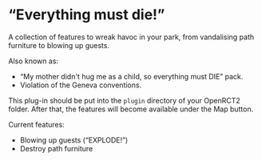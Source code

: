 # “Everything must die!”

A collection of features to wreak havoc in your park, from vandalising path furniture to blowing up guests.

Also known as:
- “My mother didn't hug me as a child, so everything must DIE” pack.
- Violation of the Geneva conventions.

This plug-in should be put into the `plugin` directory of your OpenRCT2 folder. After that, the features will become available under the Map button.

Current features:
- Blowing up guests (“EXPLODE!”)
- Destroy path furniture
